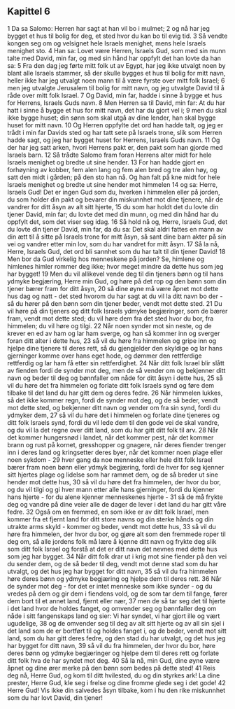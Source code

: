 ## Kapittel 6

1 Da sa Salomo: Herren har sagt at han vil bo i mulmet;
2 og nå har jeg bygget et hus til bolig for deg, et sted hvor du kan bo til evig tid.
3 Så vendte kongen seg om og velsignet hele Israels menighet, mens hele Israels menighet sto.
4 Han sa: Lovet være Herren, Israels Gud, som med sin munn talte med David, min far, og med sin hånd har oppfylt det han lovte da han sa:
5 Fra den dag jeg førte mitt folk ut av Egypt, har jeg ikke utvalgt noen by blant alle Israels stammer, så der skulle bygges et hus til bolig for mitt navn, heller ikke har jeg utvalgt noen mann til å være fyrste over mitt folk Israel;
6 men jeg utvalgte Jerusalem til bolig for mitt navn, og jeg utvalgte David til å råde over mitt folk Israel.
7 Og David, min far, hadde i sinne å bygge et hus for Herrens, Israels Guds navn.
8 Men Herren sa til David, min far: At du har hatt i sinne å bygge et hus for mitt navn, det har du gjort vel i;
9 men du skal ikke bygge huset; din sønn som skal utgå av dine lender, han skal bygge huset for mitt navn.
10 Og Herren oppfylte det ord han hadde talt, og jeg er trådt i min far Davids sted og har tatt sete på Israels trone, slik som Herren hadde sagt, og jeg har bygget huset for Herrens, Israels Guds navn.
11 Og der har jeg satt arken, hvori Herrens pakt er, den pakt som han gjorde med Israels barn.
12 Så trådte Salomo fram foran Herrens alter midt for hele Israels menighet og bredte ut sine hender.
13 For han hadde gjort en forhøyning av kobber, fem alen lang og fem alen bred og tre alen høy, og satt den midt i gården; på den sto han nå. Og han falt på kne midt for hele Israels menighet og bredte ut sine hender mot himmelen
14 og sa: Herre, Israels Gud! Det er ingen Gud som du, hverken i himmelen eller på jorden, du som holder din pakt og bevarer din miskunnhet mot dine tjenere, når de vandrer for ditt åsyn av alt sitt hjerte,
15 du som har holdt det du lovte din tjener David, min far; du lovte det med din munn, og med din hånd har du oppfylt det, som det viser seg idag.
16 Så hold nå og, Herre, Israels Gud, det du lovte din tjener David, min far, da du sa: Det skal aldri fattes en mann av din ætt til å sitte på Israels trone for mitt åsyn, så sant dine barn akter på sin vei og vandrer etter min lov, som du har vandret for mitt åsyn.
17 Så la nå, Herre, Israels Gud, det ord bli sannhet som du har talt til din tjener David!
18 Men bor da Gud virkelig hos menneskene på jorden? Se, himlene og himlenes himler rommer deg ikke; hvor meget mindre da dette hus som jeg har bygget!
19 Men du vil allikevel vende deg til din tjeners bønn og til hans ydmyke begjæring, Herre min Gud, og høre på det rop og den bønn som din tjener bærer fram for ditt åsyn,
20 så dine øyne må være åpnet mot dette hus dag og natt - det sted hvorom du har sagt at du vil la ditt navn bo der - så du hører på den bønn som din tjener beder, vendt mot dette sted.
21 Du vil høre på din tjeners og ditt folk Israels ydmyke begjæringer, som de bærer fram, vendt mot dette sted; du vil høre dem fra det sted hvor du bor, fra himmelen; du vil høre og tilgi.
22 Når noen synder mot sin neste, og de krever en ed av ham og lar ham sverge, og han så kommer inn og sverger foran ditt alter i dette hus,
23 så vil du høre fra himmelen og gripe inn og hjelpe dine tjenere til deres rett, så du gjengjelder den skyldige og lar hans gjerninger komme over hans eget hode, og dømmer den rettferdige rettferdig og lar ham få etter sin rettferdighet.
24 Når ditt folk Israel blir slått av fienden fordi de synder mot deg, men de så vender om og bekjenner ditt navn og beder til deg og bønnfaller om nåde for ditt åsyn i dette hus,
25 så vil du høre det fra himmelen og forlate ditt folk Israels synd og føre dem tilbake til det land du har gitt dem og deres fedre.
26 Når himmelen lukkes, så det ikke kommer regn, fordi de synder mot deg, og de så beder, vendt mot dette sted, og bekjenner ditt navn og vender om fra sin synd, fordi du ydmyker dem,
27 så vil du høre det i himmelen og forlate dine tjeneres og ditt folk Israels synd, fordi du vil lede dem til den gode vei de skal vandre, og du vil la det regne over ditt land, som du har gitt ditt folk til arv.
28 Når det kommer hungersnød i landet, når det kommer pest, når det kommer brann og rust på kornet, gresshopper og gnagere, når deres fiender trenger inn i deres land og kringsetter deres byer, når det kommer noen plage eller noen sykdom -
29 hver gang da noe menneske eller hele ditt folk Israel bærer fram noen bønn eller ydmyk begjæring, fordi de hver for seg kjenner sitt hjertes plage og lidelse som har rammet dem, og de så breder ut sine hender mot dette hus,
30 så vil du høre det fra himmelen, der hvor du bor, og du vil tilgi og gi hver mann etter alle hans gjerninger, fordi du kjenner hans hjerte - for du alene kjenner menneskenes hjerte -
31 så de må frykte deg og vandre på dine veier alle de dager de lever i det land du har gitt våre fedre.
32 Også om en fremmed, en som ikke er av ditt folk Israel, men kommer fra et fjernt land for ditt store navns og din sterke hånds og din utrakte arms skyld - kommer og beder, vendt mot dette hus,
33 så vil du høre fra himmelen, der hvor du bor, og gjøre alt som den fremmede roper til deg om, så alle jordens folk må lære å kjenne ditt navn og frykte deg slik som ditt folk Israel og forstå at det er ditt navn det nevnes med dette hus som jeg har bygget.
34 Når ditt folk drar ut i krig mot sine fiender på den vei du sender dem, og de så beder til deg, vendt mot denne stad som du har utvalgt, og det hus jeg har bygget for ditt navn,
35 så vil du fra himmelen høre deres bønn og ydmyke begjæring og hjelpe dem til deres rett.
36 Når de synder mot deg - for det er intet menneske som ikke synder - og du vredes på dem og gir dem i fiendens vold, og de som tar dem til fange, fører dem bort til et annet land, fjernt eller nær,
37 men de så tar seg det til hjerte i det land hvor de holdes fanget, og omvender seg og bønnfaller deg om nåde i sitt fangenskaps land og sier: Vi har syndet, vi har gjort ille og vært ugudelige,
38 og de omvender seg til deg av alt sitt hjerte og av all sin sjel i det land som de er bortført til og holdes fanget i, og de beder, vendt mot sitt land, som du har gitt deres fedre, og den stad du har utvalgt, og det hus jeg har bygget for ditt navn,
39 så vil du fra himmelen, der hvor du bor, høre deres bønn og ydmyke begjæringer og hjelpe dem til deres rett og forlate ditt folk hva de har syndet mot deg.
40 Så la nå, min Gud, dine øyne være åpnet og dine ører merke på den bønn som bedes på dette sted!
41 Reis deg nå, Herre Gud, og kom til ditt hvilested, du og din styrkes ark! La dine prester, Herre Gud, kle seg i frelse og dine fromme glede seg i det gode!
42 Herre Gud! Vis ikke din salvedes åsyn tilbake, kom i hu den rike miskunnhet som du har lovt David, din tjener!

